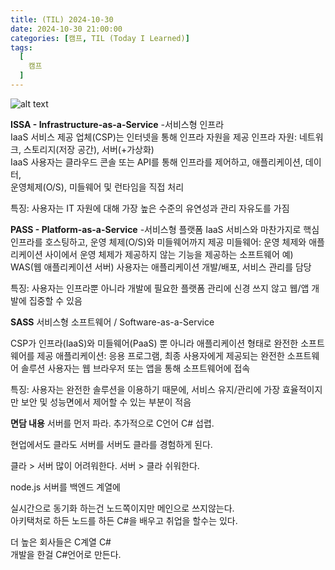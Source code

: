 ```yaml
---
title: (TIL) 2024-10-30
date: 2024-10-30 21:00:00
categories: [캠프, TIL (Today I Learned)]
tags:
  [
    캠프
  ]
---
```


![alt text](image-1.png)

**ISSA - Infrastructure-as-a-Service**
-서비스형 인프라  
IaaS 서비스 제공 업체(CSP)는 인터넷을 통해 인프라 자원을 제공 
인프라 자원: 네트워크, 스토리지(저장 공간), 서버(+가상화)  
IaaS 사용자는 클라우드 콘솔 또는 API를 통해 인프라를 제어하고, 애플리케이션, 데이터,   
운영체제(O/S), 미들웨어 및 런타임을 직접 처리

특징: 사용자는 IT 자원에 대해 가장 높은 수준의 유연성과 관리 자유도를 가짐

**PASS - Platform-as-a-Service**
-서비스형 플랫폼 
IaaS 서비스와 마찬가지로 핵심 인프라를 호스팅하고, 운영 체제(O/S)와 미들웨어까지 제공
미들웨어: 운영 체제와 애플리케이션 사이에서 운영 체제가 제공하지 않는 기능을 제공하는 
소프트웨어  예) WAS(웹 애플리케이션 서버)
사용자는 애플리케이션 개발/배포, 서비스 관리를 담당

특징: 사용자는 인프라뿐 아니라 개발에 필요한 플랫폼 관리에 신경 쓰지 않고 웹/앱 개발에 집중할 수 있음

**SASS**
서비스형 소프트웨어 / Software-as-a-Service

CSP가 인프라(IaaS)와 미들웨어(PaaS) 뿐 아니라 애플리케이션 
형태로 완전한 소프트웨어를 제공
애플리케이션: 응용 프로그램, 최종 사용자에게 제공되는 완전한 소프트웨어 솔루션
사용자는 웹 브라우저 또는 앱을 통해 소프트웨어에 접속

특징: 사용자는 완전한 솔루션을 이용하기 때문에, 서비스 유지/관리에
가장 효율적이지만 보안 및 성능면에서 제어할 수 있는 부분이 적음

**면담 내용**
서버를 먼저 파라.
추가적으로 C언어 C# 섭렵.

현업에서도 클라도 서버를 서버도 클라를 경험하게 된다.

클라 > 서버 많이 어려워한다.
서버 > 클라 쉬워한다.

node.js 서버를 백엔드 계열에

실시간으로 동기화 하는건 노드쪽이지만 메인으로 쓰지않는다.  
아키택처로 하든 노드를 하든 C#을 배우고 취업을 할수는 있다.  

더 높은 회사들은 C계열 C#   
개발을 한걸 C#언어로 만든다.  


